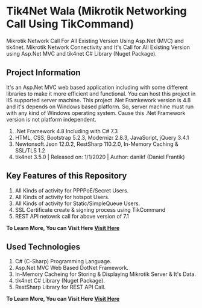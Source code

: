 # Tik4Net Wala (Mikrotik Networking Call Using TikCommand)
Mikrotik Network Call For All Existing Version Using Asp.Net (MVC) and tik4net. Mikrotik Network Connectivity and It's Call for All Existing Version using Asp.Net MVC and tik4net C# Library (Nuget Package).

## Project Information
It's an Asp.Net MVC web based application including with some different libraries to make it more efficient and functional. You can host this project in IIS supported server machine. This project .Net Framkework version is 4.8 and it's depends on Windows based platform. So, server machine must run with any kind of Windows operating system. Cause this .Net Framework version is not platform independent.
1. .Net Framework 4.8 Including with C# 7.3
2. HTML, CSS, Bootstrap 5.2.3, Modernizr 2.8.3, JavaScript, jQuery 3.4.1
3. Newtonsoft.Json 12.0.2, RestSharp 110.2.0, In-Memory Caching & SSL/TLS 1.2
4. tik4net 3.5.0 | Released on: 1/1/2020 | Author: danikf (Daniel Frantik)

## Key Features of this Repository
1. All Kinds of activity for PPPPoE/Secret Users.
2. All Kinds of activity for hotspot Users.
3. All Kinds of activity for Static/SimpleQueue Users.
4. SSL Certificate create & signing process using TikCommand
5. REST API netowrk call for above version of 7.1

**To Learn More, You can Visit Here [Visit Here](https://help.mikrotik.com/docs)**

## Used Technologies
1. C# (C-Sharp) Programming Language.
2. Asp.Net MVC Web Based DotNet Framework.
3. In-Memory Cacheing for Storing & Displaying Mikrotik Server & It's Data.
4. tik4net C# Library (Nuget Package).
5. RestSharp Library for REST API Call.

**To Learn More, You can Visit Here [Visit Here](https://help.mikrotik.com/docs)**
